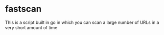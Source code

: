 # fastscan
This is a script built in go in which you can scan a large number of URLs in a very short amount of time

